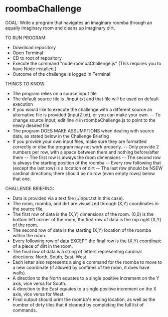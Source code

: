 # roombaChallenge


GOAL: Write a program that navigates an imaginary roomba through an equally imaginary room and cleans up imaginary dirt.

TO RUN PROGRAM:
- Download repository
- Open Terminal
- CD to root of repository
- Execute the command "node roombaChallenge.js" (This requires you to have Node installed.)
- Outcome of the challenge is logged in Terminal

THINGS TO KNOW:
- The program relies on a source input file
- The default source file is ./input.txt and that file will be used on default execution
- If you would like to execute the challenge with a different source an alternative file is provided (input2.txt), or you can make your own.
      -- To change source input, edit line 4 in roombaChallenge.js to point to the newly desired file
- The program DOES MAKE ASSUMPTIONS when dealing with source data, as stated below in the Challenge Briefing
- If you provide your own input files, make sure they are formatted correctly or else the program may not work properly.
      -- Only provide 2 numbers per row, with a space between them and nothing before/after them
      -- The first row is always the room dimensions
      -- The second row is always the starting position of the roomba
      -- Every row following that (except the last row) is a location of dirt
      -- The last row should be NSEW cardinal directions; there should be no row (even empty rows) below that one.

CHALLENGE BRIEFING:
* Data is provided via a text file (./input.txt in this case).
* The room, roomba, and dirt are visualized through (X,Y) coordinates in the source file.
* The first row of data is the (X,Y) dimensions of the room. (0,0) is the bottom left corner of the room, the first row of data is the rop right (X,Y) of the room.
* The second row of data is the starting (X,Y) location of the roomba within the room.
* Every following row of data EXCEPT the final row is the (X,Y) coordinate of a piece of dirt in the room.
* The final row of data is a string of letters representing cardinal directions: North, South, East, West.
* Each letter also represents a single command for the roomba to move to a new coordinate (if allowed by confines of the room, it does have walls).
* A direction to the North equates to a single positive increment on the Y axis, vice versa for South.
* A direction to the East equates to a single positive increment on the X axis, vice versa for West.
* Final output should print the roomba's ending location, as well as the number of dirty tiles that it cleaned by completing the full list of commands.
